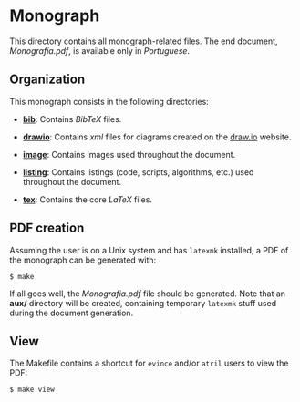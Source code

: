 # Monograph

This directory contains all monograph-related files. The end document,
*Monografia.pdf*, is available only in *Portuguese*.

## Organization

This monograph consists in the following directories:

- [**bib**](bib/): Contains *BibTeX* files.

- [**drawio**](drawio/): Contains *xml* files for diagrams created on the
  [draw.io][drawio] website.

- [**image**](image/): Contains images used throughout the document.

- [**listing**](listing/): Contains listings (code, scripts, algorithms, etc.) used
  throughout the document.

- [**tex**](tex/): Contains the core *LaTeX* files.

[drawio]: https://www.draw.io "draw.io site"

## PDF creation

Assuming the user is on a Unix system and has `latexmk` installed, a PDF of the
monograph can be generated with:

    $ make

If all goes well, the *Monografia.pdf* file should be generated. Note that an
**aux/** directory will be created, containing temporary `latexmk` stuff used during
the document generation.

## View

The Makefile contains a shortcut for `evince` and/or `atril` users to view the PDF:

    $ make view
